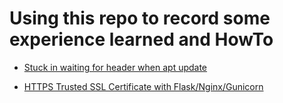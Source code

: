 # Using this repo to record some experience learned and HowTo

* [Stuck in waiting for header when apt update](./solve_waiting_for_header_apt_update.md)

* [HTTPS Trusted SSL Certificate with Flask/Nginx/Gunicorn](./https_ssl_certificate_flask_nginx_gunicorn_supervisor.md)
